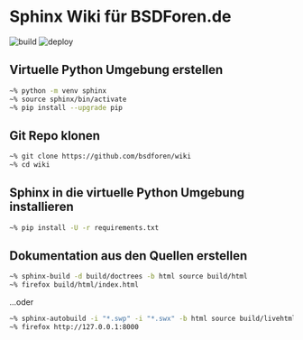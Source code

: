 # Sphinx Wiki für BSDForen.de

![build](https://github.com/bsdforen/wiki/workflows/build/badge.svg)
![deploy](https://github.com/bsdforen/wiki/workflows/deploy/badge.svg)

## Virtuelle Python Umgebung erstellen

~~~bash
~% python -m venv sphinx
~% source sphinx/bin/activate
~% pip install --upgrade pip
~~~

## Git Repo klonen

~~~bash
~% git clone https://github.com/bsdforen/wiki
~% cd wiki
~~~

## Sphinx in die virtuelle Python Umgebung installieren

~~~bash
~% pip install -U -r requirements.txt
~~~

## Dokumentation aus den Quellen erstellen

~~~bash
~% sphinx-build -d build/doctrees -b html source build/html
~% firefox build/html/index.html
~~~

...oder

~~~bash
~% sphinx-autobuild -i "*.swp" -i "*.swx" -b html source build/livehtml
~% firefox http://127.0.0.1:8000
~~~
